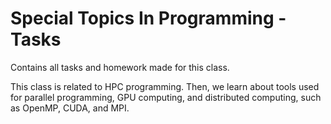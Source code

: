 # Special Topics In Programming - Tasks
Contains all tasks and homework made for this class.

This class is related to HPC programming. Then, we learn about tools used for parallel programming, GPU computing, and distributed computing, such as OpenMP, CUDA, and MPI.
